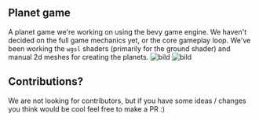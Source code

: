 ## Planet game 
A planet game we're working on using the bevy game engine. We haven't decided on the full game mechanics yet, or the core gameplay loop. We've been working the `wgsl` shaders (primarily for the ground shader) and manual 2d meshes for creating the planets.
![bild](https://github.com/user-attachments/assets/39bf7c0e-0775-4c93-8f64-abb55aaffc3c)
![bild](https://github.com/user-attachments/assets/298bfecc-4ddc-493a-98c4-97b5dcbec68f)

## Contributions?
We are not looking for contributors, but if you have some ideas / changes you think would be cool feel free to make a PR :)
